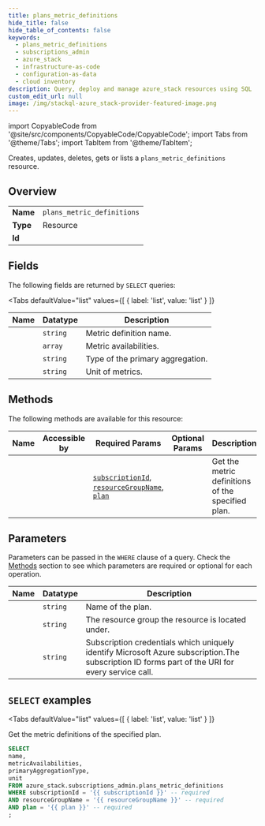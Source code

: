 ```yaml
--- 
title: plans_metric_definitions
hide_title: false
hide_table_of_contents: false
keywords:
  - plans_metric_definitions
  - subscriptions_admin
  - azure_stack
  - infrastructure-as-code
  - configuration-as-data
  - cloud inventory
description: Query, deploy and manage azure_stack resources using SQL
custom_edit_url: null
image: /img/stackql-azure_stack-provider-featured-image.png
---
```


import CopyableCode from '@site/src/components/CopyableCode/CopyableCode';
import Tabs from '@theme/Tabs';
import TabItem from '@theme/TabItem';

Creates, updates, deletes, gets or lists a <code>plans_metric_definitions</code> resource.

## Overview
<table><tbody>
<tr><td><b>Name</b></td><td><code>plans_metric_definitions</code></td></tr>
<tr><td><b>Type</b></td><td>Resource</td></tr>
<tr><td><b>Id</b></td><td><CopyableCode code="azure_stack.subscriptions_admin.plans_metric_definitions" /></td></tr>
</tbody></table>

## Fields

The following fields are returned by `SELECT` queries:

<Tabs
    defaultValue="list"
    values={[
        { label: 'list', value: 'list' }
    ]}
>
<TabItem value="list">

<table>
<thead>
    <tr>
    <th>Name</th>
    <th>Datatype</th>
    <th>Description</th>
    </tr>
</thead>
<tbody>
<tr>
    <td><CopyableCode code="name" /></td>
    <td><code>string</code></td>
    <td>Metric definition name.</td>
</tr>
<tr>
    <td><CopyableCode code="metricAvailabilities" /></td>
    <td><code>array</code></td>
    <td>Metric availabilities.</td>
</tr>
<tr>
    <td><CopyableCode code="primaryAggregationType" /></td>
    <td><code>string</code></td>
    <td>Type of the primary aggregation.</td>
</tr>
<tr>
    <td><CopyableCode code="unit" /></td>
    <td><code>string</code></td>
    <td>Unit of metrics.</td>
</tr>
</tbody>
</table>
</TabItem>
</Tabs>

## Methods

The following methods are available for this resource:

<table>
<thead>
    <tr>
    <th>Name</th>
    <th>Accessible by</th>
    <th>Required Params</th>
    <th>Optional Params</th>
    <th>Description</th>
    </tr>
</thead>
<tbody>
<tr>
    <td><a href="#list"><CopyableCode code="list" /></a></td>
    <td><CopyableCode code="select" /></td>
    <td><a href="#parameter-subscriptionId"><code>subscriptionId</code></a>, <a href="#parameter-resourceGroupName"><code>resourceGroupName</code></a>, <a href="#parameter-plan"><code>plan</code></a></td>
    <td></td>
    <td>Get the metric definitions of the specified plan.</td>
</tr>
</tbody>
</table>

## Parameters

Parameters can be passed in the `WHERE` clause of a query. Check the [Methods](#methods) section to see which parameters are required or optional for each operation.

<table>
<thead>
    <tr>
    <th>Name</th>
    <th>Datatype</th>
    <th>Description</th>
    </tr>
</thead>
<tbody>
<tr id="parameter-plan">
    <td><CopyableCode code="plan" /></td>
    <td><code>string</code></td>
    <td>Name of the plan.</td>
</tr>
<tr id="parameter-resourceGroupName">
    <td><CopyableCode code="resourceGroupName" /></td>
    <td><code>string</code></td>
    <td>The resource group the resource is located under.</td>
</tr>
<tr id="parameter-subscriptionId">
    <td><CopyableCode code="subscriptionId" /></td>
    <td><code>string</code></td>
    <td>Subscription credentials which uniquely identify Microsoft Azure subscription.The subscription ID forms part of the URI for every service call.</td>
</tr>
</tbody>
</table>

## `SELECT` examples

<Tabs
    defaultValue="list"
    values={[
        { label: 'list', value: 'list' }
    ]}
>
<TabItem value="list">

Get the metric definitions of the specified plan.

```sql
SELECT
name,
metricAvailabilities,
primaryAggregationType,
unit
FROM azure_stack.subscriptions_admin.plans_metric_definitions
WHERE subscriptionId = '{{ subscriptionId }}' -- required
AND resourceGroupName = '{{ resourceGroupName }}' -- required
AND plan = '{{ plan }}' -- required
;
```
</TabItem>
</Tabs>
